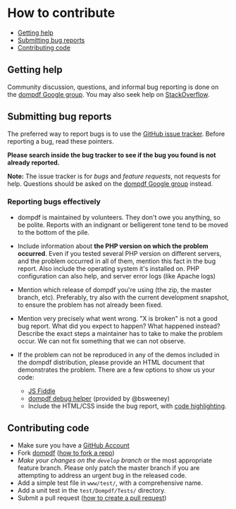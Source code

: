 # How to contribute

- [Getting help](#getting-help)
- [Submitting bug reports](#submitting-bug-reports)
- [Contributing code](#contributing-code)

## Getting help

Community discussion, questions, and informal bug reporting is done on the
[dompdf Google group](http://groups.google.com/group/dompdf). You may also 
seek help on
[StackOverflow](http://stackoverflow.com/questions/tagged/dompdf).

## Submitting bug reports

The preferred way to report bugs is to use the
[GitHub issue tracker](http://github.com/dompdf/dompdf/issues). Before 
reporting a bug, read these pointers.

**Please search inside the bug tracker to see if the bug you found is not already reported.**

**Note:** The issue tracker is for *bugs* and *feature requests*, not requests for help.
Questions should be asked on the
[dompdf Google group](http://groups.google.com/group/dompdf) instead.

### Reporting bugs effectively

- dompdf is maintained by volunteers. They don't owe you anything, so be
  polite. Reports with an indignant or belligerent tone tend to be moved to the
  bottom of the pile.

- Include information about **the PHP version on which the problem occurred**. Even
  if you tested several PHP version on different servers, and the problem occurred
  in all of them, mention this fact in the bug report.
  Also include the operating system it's installed on. PHP configuration can also help,
  and server error logs (like Apache logs)

- Mention which release of dompdf you're using (the zip, the master branch, etc).
  Preferably, try also with the current development snapshot, to ensure the
  problem has not already been fixed.

- Mention very precisely what went wrong. "X is broken" is not a good bug
  report. What did you expect to happen? What happened instead? Describe the
  exact steps a maintainer has to take to make the problem occur. We can not
  fix something that we can not observe.

- If the problem can not be reproduced in any of the demos included in the
  dompdf distribution, please provide an HTML document that demonstrates
  the problem. There are a few options to show us your code:
   - [JS Fiddle](http://jsfiddle.net/)
   - [dompdf debug helper](http://eclecticgeek.com/dompdf/debug.php) (provided by @bsweeney)
   - Include the HTML/CSS inside the bug report, with
   [code highlighting](https://github.com/adam-p/markdown-here/wiki/Markdown-Cheatsheet#wiki-code).

## Contributing code

- Make sure you have a [GitHub Account](https://github.com/signup/free)
- Fork [dompdf](https://github.com/dompdf/dompdf/)
  ([how to fork a repo](https://help.github.com/articles/fork-a-repo))
- *Make your changes on the `develop` branch* or the most appropriate feature branch. Please only patch 
  the master branch if you are attempting to address an urgent bug in the released code.
- Add a simple test file in `www/test/`, with a comprehensive name.
- Add a unit test in the ``test/Dompdf/Tests/`` directory.
- Submit a pull request
([how to create a pull request](https://help.github.com/articles/fork-a-repo))
